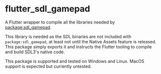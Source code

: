 # flutter_sdl_gamepad

A Flutter wrapper to compile all the libraries needed by [package:sdl_gamepad](https://pub.dev/packages/sdl_gamepad).

This library is needed as the SDL binaries are not included with `package:sdl_gamepad`, at least
not until the Native Assets feature is released. This package simply exports it and instructs the
Flutter tooling to compile and build SDL3's native code.

This package is supported and tested on Windows and Linux. MacOS support is expected but currently untested.
